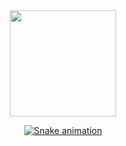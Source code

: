  
<div align="center">
  <a href="https://github.com/michelly-alves">
  <img height="170em" src="https://github-readme-stats.vercel.app/api?username=michelly-alves&show_icons=true&theme=dracula&include_all_commits=true&count_private=true"/>



  ![Snake animation](https://github.com/michelly-alves/michelly-alves/blob/output/github-contribution-grid-snake.svg)
  
</div>
